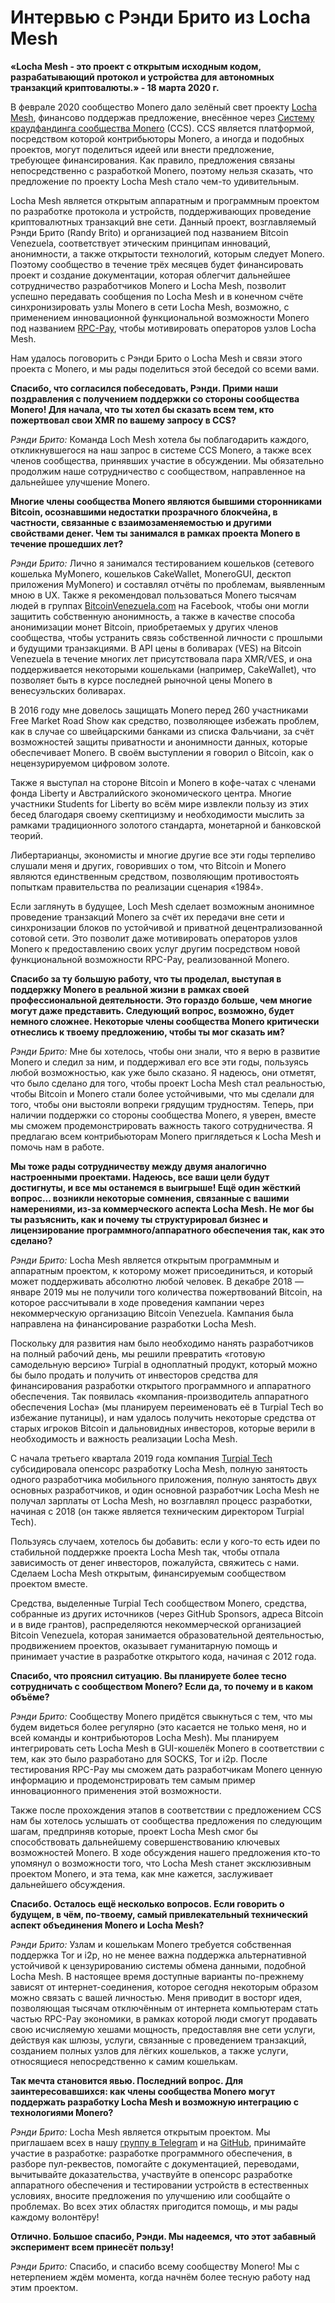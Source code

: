 # Интервью с Рэнди Брито из Locha Mesh

**«Locha Mesh - это проект с открытым исходным кодом, разрабатывающий протокол и устройства для автономных транзакций криптовалюты.» - 18 марта 2020 г.**

В феврале 2020 сообщество Monero дало зелёный свет проекту [Locha Mesh](https://github.com/btcven/locha#readme), финансово поддержав предложение, внесённое через [Систему краудфандинга сообщества Monero](https://ccs.getmonero.org/) (CCS). CCS является платформой, посредством которой контрибьюторы Monero, а иногда и подобных проектов, могут поделиться идеей или внести предложение, требующее финансирования. Как правило, предложения связаны непосредственно с разработкой Monero, поэтому нельзя сказать, что предложение по проекту Locha Mesh стало чем-то удивительным.  

Locha Mesh является открытым аппаратным и программным проектом по разработке протокола и устройств, поддерживающих проведение криптовалютных транзакций вне сети. Данный проект, возглавляемый Рэнди Брито (Randy Brito) и организацией под названием Bitcoin Venezuela, соответствует этическим принципам инноваций, анонимности, а также открытости технологий, которым следует Monero. Поэтому сообщество в течение трёх месяцев будет финансировать проект и создание документации, которая облегчит дальнейшее сотрудничество разработчиков Monero и Locha Mesh, позволит успешно передавать сообщения по Locha Mesh и в конечном счёте синхронизировать узлы Monero в сети Locha Mesh, возможно, с применением инновационной функциональной возможности Monero под названием [RPC-Pay](https://www.monerooutreach.org/stories/RPC-Pay.html), чтобы мотивировать операторов узлов Locha Mesh.  

Нам удалось поговорить с Рэнди Брито о Locha Mesh и связи этого проекта с Monero, и мы рады поделиться этой беседой со всеми вами.  

**Спасибо, что согласился побеседовать, Рэнди. Прими наши поздравления с получением поддержки со стороны сообщества Monero! Для начала, что ты хотел бы сказать всем тем, кто пожертвовал свои XMR по вашему запросу в CCS?**  

_Рэнди Брито:_ Команда Loch Mesh хотела бы поблагодарить каждого, откликнувшегося на наш запрос в системе CCS Monero, а также всех членов сообщества, принявших участие в обсуждении. Мы обязательно продолжим наше сотрудничество с сообществом, направленное на дальнейшее улучшение Monero.  

**Многие члены сообщества Monero являются бывшими сторонниками Bitcoin, осознавшими недостатки прозрачного блокчейна, в частности, связанные с взаимозаменяемостью и другими свойствами денег. Чем ты занимался в рамках проекта Monero в течение прошедших лет?**  

_Рэнди Брито:_ Лично я занимался тестированием кошельков (сетевого кошелька MyMonero, кошельков CakeWallet, MoneroGUI, десктоп приложения MyMonero) и составлял отчёты по проблемам, выявленным мною в UX. Также я рекомендовал пользоваться Monero тысячам людей в группах [BitcoinVenezuela.com](https://www.bitcoinvenezuela.com/) на Facebook, чтобы они могли защитить собственную анонимность, а также в качестве способа анонимизации монет Bitcoin, приобретаемых у других членов сообщества, чтобы устранить связь собственной личности с прошлыми и будущими транзакциями. В API цены в боливарах (VES) на Bitcoin Venezuela в течение многих лет присутствовала пара XMR/VES, и она поддерживается некоторыми кошельками (например, CakeWallet), что позволяет быть в курсе последней рыночной цены Monero в венесуэльских боливарах.  

 В 2016 году мне довелось защищать Monero перед 260 участниками Free Market Road Show как средство, позволяющее избежать проблем, как в случае со швейцарскими банками из списка Фальчиани, за счёт возможностей защиты приватности и анонимности данных, которые обеспечивает Monero. В своём выступлении я говорил о Bitcoin, как о нецензурируемом цифровом золоте.  

 Также я выступал на стороне Bitcoin и Monero в кофе-чатах с членами фонда Liberty и Австралийского экономического центра. Многие участники Students for Liberty во всём мире извлекли пользу из этих бесед благодаря своему скептицизму и необходимости мыслить за рамками традиционного золотого стандарта, монетарной и банковской теорий.  

 Либертарианцы, экономисты и многие другие все эти годы терпеливо слушали меня и других, говоривших о том, что Bitcoin и Monero являются единственным средством, позволяющим противостоять попыткам правительства по реализации сценария «1984».  

 Если заглянуть в будущее, Loch Mesh сделает возможным анонимное проведение транзакций Monero за счёт их передачи вне сети и синхронизации блоков по устойчивой и приватной децентрализованной сотовой сети. Это позволит даже мотивировать операторов узлов Monero к предоставлению своих услуг другим посредством новой функциональной возможности RPC-Pay, реализованной Monero.  

**Спасибо за ту большую работу, что ты проделал, выступая в поддержку Monero в реальной жизни в рамках своей профессиональной деятельности. Это гораздо больше, чем многие могут даже представить. Следующий вопрос, возможно, будет немного сложнее. Некоторые члены сообщества Monero критически отнеслись к твоему предложению, чтобы ты мог сказать им?**  

_Рэнди Брито:_ Мне бы хотелось, чтобы они знали, что я верю в развитие Monero и следил за ним, и поддерживал его все эти годы, пользуясь любой возможностью, как уже было сказано. Я надеюсь, они отметят, что было сделано для того, чтобы проект Locha Mesh стал реальностью, чтобы Bitcoin и Monero стали более устойчивыми, что мы сделали для того, чтобы они выстояли вопреки грядущим трудностям. Теперь, при наличии поддержки со стороны сообщества Monero, я уверен, вместе мы сможем продемонстрировать важность такого сотрудничества. Я предлагаю всем контрибьюторам Monero приглядеться к Locha Mesh и помочь нам в работе.  

**Мы тоже рады сотрудничеству между двумя аналогично настроенными проектами. Надеюсь, все ваши цели будут достигнуты, и все мы останемся в выигрыше! Ещё один жёсткий вопрос... возникли некоторые сомнения, связанные с вашими намерениями, из-за коммерческого аспекта Locha Mesh. Не мог бы ты разъяснить, как и почему ты структурировал бизнес и лицензирование программного/аппаратного обеспечения так, как это сделано?**  

_Рэнди Брито:_ Locha Mesh является открытым программным и аппаратным проектом, к которому может присоединиться, и который может поддерживать абсолютно любой человек. В декабре 2018 — январе 2019 мы не получили того количества пожертвований Bitcoin, на которое рассчитывали в ходе проведения кампании через некоммерческую организацию Bitcoin Venezuela. Кампания была направлена на финансирование разработки Locha Mesh.  

Поскольку для развития нам было необходимо нанять разработчиков на полный рабочий день, мы решили превратить «готовую самодельную версию» Turpial в одноплатный продукт, который можно бы было продать и получить от инвесторов средства для финансирования разработки открытого программного и аппаратного обеспечения. Так появилась «компания-производитель аппаратного обеспечения Locha» (мы планируем переименовать её в Turpial Tech во избежание путаницы), и нам удалось получить некоторые средства от старых игроков Bitcoin и дальновидных инвесторов, которые верили в необходимость и важность реализации Locha Mesh.  

С начала третьего квартала 2019 года компания [Turpial Tech](https://turpial.io/) субсидировала опенсорс разработку Locha Mesh, полную занятость одного разработчика мобильного приложения, полную занятость двух основных разработчиков, и один основной разработчик Locha Mesh не получал зарплаты от Locha Mesh, но возглавлял процесс разработки, начиная с 2018 (он также является техническим директором Turpial Tech).  

Пользуясь случаем, хотелось бы добавить: если у кого-то есть идеи по стабильной поддержке проекта Locha Mesh так, чтобы отпала зависимость от денег инвесторов, пожалуйста, свяжитесь с нами. Сделаем Locha Mesh открытым, финансируемым сообществом проектом вместе.  

Средства, выделенные Turpial Tech сообществом Monero, средства, собранные из других источников (через GitHub Sponsors, адреса Bitcoin и в виде грантов), распределяются некоммерческой организацией Bitcoin Venezuela, которая занимается образовательной деятельностью, продвижением проектов, оказывает гуманитарную помощь и принимает участие в разработке открытого кода, начиная с 2012 года.  

**Спасибо, что прояснил ситуацию. Вы планируете более тесно сотрудничать с сообществом Monero? Если да, то почему и в каком объёме?**  

_Рэнди Брито:_ Сообществу Monero придётся свыкнуться с тем, что мы будем видеться более регулярно (это касается не только меня, но и всей команды и контрибьюторов Locha Mesh). Мы планируем интегрировать сеть Locha Mesh в GUI-кошелёк Monero в соответствии с тем, как это было разработано для SOCKS, Tor и i2p. После тестирования RPC-Pay мы сможем дать разработчикам Monero ценную информацию и продемонстрировать тем самым пример инновационного применения этой возможности.  

Также после прохождения этапов в соответствии с предложением CCS нам бы хотелось услышать от сообщества предложения по следующим шагам, предприняв которые, проект Locha Mesh смог бы способствовать дальнейшему совершенствованию ключевых возможностей Monero. В ходе обсуждения нашего предложения кто-то упомянул о возможности того, что Locha Mesh станет эксклюзивным проектом Monero, и эта тема, как мне кажется, заслуживает дальнейшего обсуждения.  

**Спасибо. Осталось ещё несколько вопросов. Если говорить о будущем, в чём, по-твоему, самый привлекательный технический аспект объединения Monero и Locha Mesh?**  

_Рэнди Брито:_ Узлам и кошелькам Monero требуется собственная поддержка Tor и i2p, но не менее важна поддержка альтернативной устойчивой к цензурированию системы обмена данными, подобной Locha Mesh. В настоящее время доступные варианты по-прежнему зависят от интернет-соединения, которое сегодня некоторым образом можно связать с вашей личностью. Меня приводит в восторг идея, позволяющая тысячам отключённым от интернета компьютерам стать частью RPC-Pay экономики, в рамках которой люди смогут продавать свою исчисляемую хешами мощность, предоставляя вне сети услуги, действуя как шлюзы, услуги, связанные с проведением транзакций, созданием полных узлов для лёгких кошельков, а также услуги, относящиеся непосредственно к самим кошелькам.  

**Так мечта становится явью. Последний вопрос. Для заинтересовавшихся: как члены сообщества Monero могут поддержать разработку Locha Mesh и возможную интеграцию с технологиями Monero?**  

_Рэнди Брито:_ Locha Mesh является открытым проектом. Мы приглашаем всех в нашу [группу в Telegram](https://t.me/Locha_io) и на [GitHub](https://github.com/btcven/locha), принимайте участие в разработке: разработке программного обеспечения, в разборе пул-реквестов, помогайте с документацией, переводами, вычитывайте доказательства, участвуйте в опенсорс разработке аппаратного обеспечения и тестировании устройств в естественных условиях, вносите предложения по улучшению или сообщайте о проблемах. Во всех этих областях пригодится помощь, и мы рады каждому волонтёру!  

**Отлично. Большое спасибо, Рэнди. Мы надеемся, что этот забавный эксперимент всем принесёт пользу!**  

_Рэнди Брито:_ Спасибо, и спасибо всему сообществу Monero! Мы с нетерпением ждём момента, когда начнём более тесную работу над этим проектом.  
